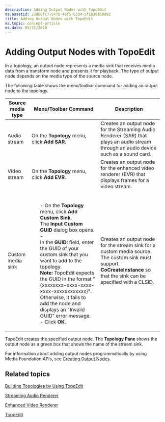 ```yaml
---
description: Adding Output Nodes with TopoEdit
ms.assetid: 23d60fc7-547b-4ef5-b334-5f1b38e58e92
title: Adding Output Nodes with TopoEdit
ms.topic: concept-article
ms.date: 05/31/2018
---
```


# Adding Output Nodes with TopoEdit

In a topology, an output node represents a media sink that receives media data from a transform node and presents it for playback. The type of output node depends on the media type of the source node.

The following table shows the menu/toolbar command for adding an output node to the topology.




| Source media type | Menu/Toolbar Command | Description | 
|-------------------|----------------------|-------------|
| Audio stream | On the <strong>Topology</strong> menu, click <strong>Add SAR</strong>. | Creates an output node for the Streaming Audio Renderer (SAR) that plays an audio stream through an audio device such as a sound card. | 
| Video stream | On the <strong>Topology</strong> menu, click <strong>Add EVR</strong>. | Creates an output node for the enhanced video renderer (EVR) that displays frames for a video stream. | 
| Custom media sink | <ol><br>- On the **Topology** menu, click **Add Custom Sink**.<br> The **Input Custom GUID** dialog box opens.<br>- <br>In the **GUID:** field, enter the GUID of your custom sink that you want to add to the topology.<br> **Note:** TopoEdit expects the GUID in the format "{xxxxxxxx-xxxx-xxxx-xxxx-xxxxxxxxxxxx}". Otherwise, it fails to add the node and displays an "Invalid GUID" error message.<br>- Click **OK**.<br></ol> | Creates an output node for the stream sink for a custom media source.<br> The custom sink must support **CoCreateInstance** so that the sink can be specified with a CLSID.<br> | 




 

TopoEdit creates the specified output node. The **Topology Pane** shows the output node as a green box that shows the name of the stream sink.

For information about adding output nodes programmatically by using Media Foundation APIs, see [Creating Output Nodes](creating-output-nodes.md).

## Related topics

<dl> <dt>

[Building Topologies by Using TopoEdit](building-topologies-by-using-topoedit.md)
</dt> <dt>

[Streaming Audio Renderer](streaming-audio-renderer.md)
</dt> <dt>

[Enhanced Video Renderer](enhanced-video-renderer.md)
</dt> <dt>

[TopoEdit](topoedit.md)
</dt> </dl>

 

 




